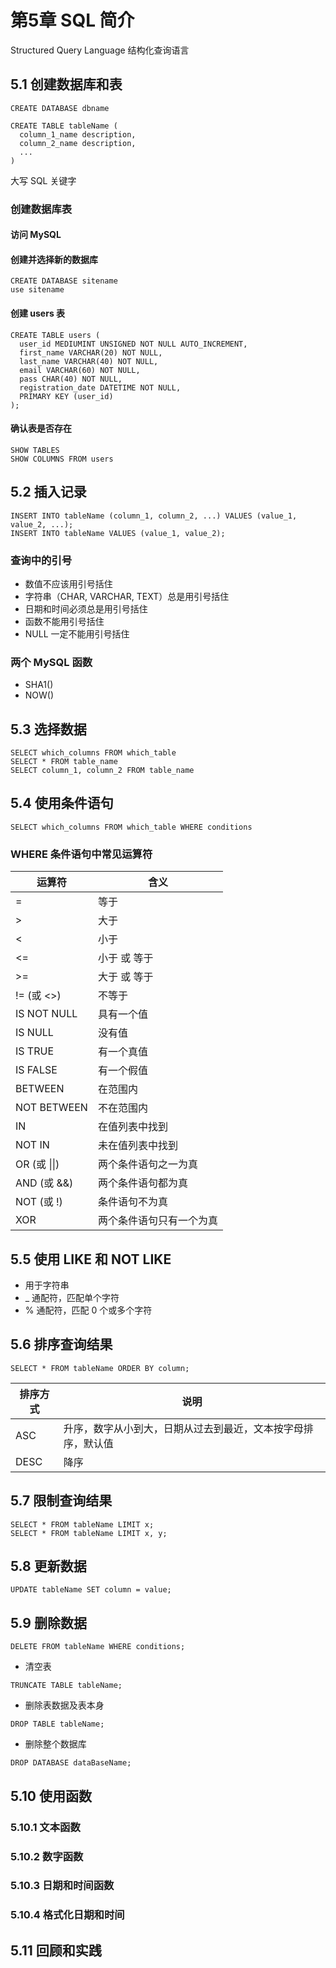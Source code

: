 # 第5章 SQL 简介

Structured Query Language 结构化查询语言

## 5.1 创建数据库和表

```
CREATE DATABASE dbname
```


```
CREATE TABLE tableName (
  column_1_name description,
  column_2_name description,
  ...
)
```
大写 SQL 关键字

### 创建数据库表
#### 访问 MySQL
#### 创建并选择新的数据库
```
CREATE DATABASE sitename
use sitename
```
#### 创建 users 表
```
CREATE TABLE users (
  user_id MEDIUMINT UNSIGNED NOT NULL AUTO_INCREMENT,
  first_name VARCHAR(20) NOT NULL,
  last_name VARCHAR(40) NOT NULL,
  email VARCHAR(60) NOT NULL,
  pass CHAR(40) NOT NULL,
  registration_date DATETIME NOT NULL,
  PRIMARY KEY (user_id)
);
```

#### 确认表是否存在
```
SHOW TABLES
SHOW COLUMNS FROM users
```

## 5.2 插入记录

```
INSERT INTO tableName (column_1, column_2, ...) VALUES (value_1, value_2, ...);
INSERT INTO tableName VALUES (value_1, value_2);
```

### 查询中的引号
+ 数值不应该用引号括住
+ 字符串（CHAR, VARCHAR, TEXT）总是用引号括住
+ 日期和时间必须总是用引号括住
+ 函数不能用引号括住
+ NULL 一定不能用引号括住


### 两个 MySQL 函数
+ SHA1()
+ NOW()

## 5.3 选择数据

```
SELECT which_columns FROM which_table
SELECT * FROM table_name
SELECT column_1, column_2 FROM table_name
```

## 5.4 使用条件语句
```
SELECT which_columns FROM which_table WHERE conditions
```
### WHERE 条件语句中常见运算符
运算符 | 含义
--- | ---
= | 等于
> | 大于
< | 小于
<= | 小于 或 等于
>= | 大于 或 等于
!= (或 <>) | 不等于
IS NOT NULL | 具有一个值
IS NULL | 没有值
IS TRUE | 有一个真值
IS FALSE | 有一个假值
BETWEEN | 在范围内
NOT BETWEEN | 不在范围内
IN | 在值列表中找到
NOT IN | 未在值列表中找到
OR (或 &#124;&#124;) | 两个条件语句之一为真
AND (或 &&) | 两个条件语句都为真
NOT (或 !) | 条件语句不为真
XOR | 两个条件语句只有一个为真

## 5.5 使用 LIKE 和 NOT LIKE
+ 用于字符串
+ _ 通配符，匹配单个字符
+ % 通配符，匹配 0 个或多个字符


## 5.6 排序查询结果
```
SELECT * FROM tableName ORDER BY column;
```

排序方式 | 说明
--- | ---
ASC | 升序，数字从小到大，日期从过去到最近，文本按字母排序，默认值
DESC | 降序

## 5.7 限制查询结果
```
SELECT * FROM tableName LIMIT x;
SELECT * FROM tableName LIMIT x, y;
```

## 5.8 更新数据
```
UPDATE tableName SET column = value;
```
## 5.9 删除数据
```
DELETE FROM tableName WHERE conditions;
```

+ 清空表
```
TRUNCATE TABLE tableName;
```
+ 删除表数据及表本身
```
DROP TABLE tableName;
```
+ 删除整个数据库
```
DROP DATABASE dataBaseName;
```

## 5.10 使用函数
### 5.10.1 文本函数
### 5.10.2 数字函数
### 5.10.3 日期和时间函数
### 5.10.4 格式化日期和时间


## 5.11 回顾和实践










